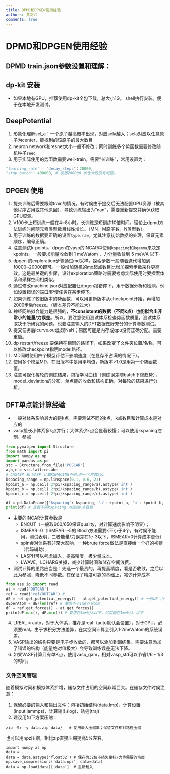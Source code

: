 ```yaml
---
title: DPMD和DPGEN使用经验
authors: 黄剑兴
comments: true
---
```


# DPMD和DPGEN使用经验

## DPMD train.json参数设置和理解：

## dp-kit 安装
- 如果本地有GPU，推荐使用dp-kit全包下载，总大小1G。 shell执行安装。便于在本地开发测试。

## DeepPotential
1. 形象化理解sel_a：一个原子越高概率出现，对应sela越大；sela对应以任意原子为center，能找到的该原子的最大数目
2. neuron network和resnet大小一般不修改；同时训练多个势函数需要修改随机种子`seed`
3. 用于实际使用的势函数需要well-train，需要“长训练”，常用设置为：

```python
"learning_rate" - "decay_steps"：20000,
"stop_batch": 400000, # 使用200000 步也大致没有问题。
```

## DPGEN 使用
1. 提交训练后需要跟踪train的情况。有时候由于提交后无法配置GPU资源（被其他程序占用或其他原因），导致训练输出为“nan”，需要重新提交并确保获取GPU资源。
2. V100卡上短训练一般在4~8小时。长训练是短训练10倍时间。理论上dpmd方法训练时间随元素类型数目线性增长。（MN，M原子数，N类型数）。
3. 用于训练的数据要正确的设置`type.raw`。尤其注意初始数据的处理，保证元素顺序，编号正确。
4. 注意测试k-points，dpgen在vasp的INCAR中使用`kspacing`和`kgamma`来决定kpoints。一般要求能量收敛到 1 meV/atom ，力分量收敛到 5 meV/A 以下。
5. dpgen 的exploration步骤通过md采样，探索步数一般随着迭代增加到10000~20000即可。一般增加随机的md起点数目比增加探索步数采样更高效。这是最关键的步骤，设计exploration策略时需要考虑实际使用时要探索体系和采样空间相类似。
6. 通过修改machine.json对应配置让dpgen报错停下，用于数据分析和检测。例如设置错误的端口/IP使任务在某步停下。
7. 如果训练了较旧版本的势函数，可以用更新版本从checkpoint开始，再增加2000步后freeze。（版本差异不能过大）
8. 神经网络拟合能力是很强的，**不consistent的数据（不同k点）也能拟合出非常小的能量/力误差**。所以，要注意使用测试体系检查势函数质量，测试体系取决于所研究的问题。也要注意输入的DFT数据做好充分的计算参数测试。
9. 提交任务后lcurve.out出现NaN；原因可能是内存或gpu没有正确分配。需要重启。
10. dp restart/freeze 要保持在相同的路径下，如果改变了文件夹位置/名称，可以修改checkpoint指明model路径。
11. MD同时使用四个模型评估不影响速度（在显存不占满的情况下）。
12. 使用多个模型MD，在旧版本中是用平均值，新版本>1.0是用第一个势函数值。
13. 注意可视化每轮的训练结果，包括学习曲线（训练误差随batch下降趋势），model_deviation的分布，单点能的收敛和结构正确，对每轮的结果进行分析。

## DFT单点能计算经验
- 一般对体系影响最大的是k点，需要测试不同的k点，k点数目和计算成本是对应的
- vasp擅长小体系多k点并行；大体系少k点会显著较慢；可以使用kspacing控制，参照

```python
from pymatgen import Structure
from math import pi
import numpy as np
import pandas as pd
stc = Structure.from_file('POSCAR')
a,b,c = stc.lattice.abc
# CASTEP 和 VASP 计算KSPACING不同,差一个常数2pi
kspacing_range = np.linspace(0.1, 0.6, 21)
kpoint_a = np.ceil( 2*pi/kspacing_range/a).astype('int')
kpoint_b = np.ceil( 2*pi/kspacing_range/b).astype('int')
kpoint_c = np.ceil( 2*pi/kspacing_range/c).astype('int')

df = pd.DataFrame({'kspacing': kspacing, 'a': kpoint_a, 'b': kpoint_b, 'c': kpoint_c})
print(df) # 查看不同kspacing 对应的K点数目
```

- 主要的INCAR计算参数是
    - ENCUT（一般取600/650保证quality，对计算速度影响不明显）；
     - ISMEAR=0（ISMEAR=-5的 Bloch方法需要k不小于4个，有时候不能用，测试表明，二者能量/力误差在1e-3以下，ISMEAR=0计算成本更低）
    - spin会对体系有非常大影响，一种brute force做法是直接给一个好的初猜（代码辅助），
    - LASPH可以考虑加入，提高精度，极少量成本。
    - LWAVE，LCHARG关掉，减少计算时间和储存空间浪费。
- 测试计算的思路应当是：先选一个最贵的，再提高精度，看是否收敛，之后以此为参照，降低不同参数。在保证了精度可靠的基础上，减少计算成本

```python
from ase.io import read
at = read('OUTCAR')
ref = read('ref/OUTCAR') # 
dE = ref.get_potential_energy() - at.get_potential_energy() # 一般dE 小于10meV
dEperAtom = dE/len(ref) # 要求小于1meV/atom
dF = ref.get_forces() - at.get_forces()
pritn(dF.max(), dF.min()) # 要求在5meV/A以下，尽可能在1meV/A 以下
```

4. LREAL = auto，对于大体系，推荐是real（auto默认会设置），对于GPU，必须要real。由于求积分方法差异，在实空间计算会引入1·2meV/atom的系统误差。
5. VASP输出的结构只要是电子步收敛的，都可以添加到训练集。需要注意添加了错误的结构（能量绝对值极大）会导致训练误差无法下降。
6. 如果VASP计算只有单K点，使用vasp_gam，相对vasp_std可以节省1/6 - 1/3的时间。

### 文件空间管理
随着模拟时间和模拟体系扩增，储存文件占用的空间非常巨大。在储存文件时候注意：
1. 保留必要的输入和输出文件：包括初始结构(data.lmp)，计算设置(input.lammps)，计算输出(log)，轨迹(traj)
2. 建议用如下方案压缩：

```shell
zip -9r -y data.zip data/   # 使用最大压缩率；保留文件相对路径压缩
```

也可以用npz压缩，相比zip直接压缩提高5%左右。

```cpython
import numpy as np
data = ...
data = data.astype('float32') # 保存为32位不损失坐标/力等需要的精度
np.save_compressionz('data.npz', data=data)
data = np.load(data)['data']  # 重新载入
```

